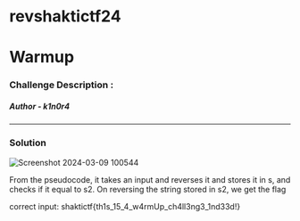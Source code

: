 # revshaktictf24

# Warmup

### Challenge Description :



##### Author - k1n0r4

<hr>

### Solution
![Screenshot 2024-03-09 100544](https://github.com/dystp1a/revshaktictf24/assets/143863591/d2285efd-a354-4968-a30d-a74e1c55a15e)

From the pseudocode, it takes an input and reverses it and stores it in s, and checks if it equal to s2.
On reversing the string stored in s2, we get the flag

correct input: shaktictf{th1s_15_4_w4rmUp_ch4ll3ng3_1nd33d!}







